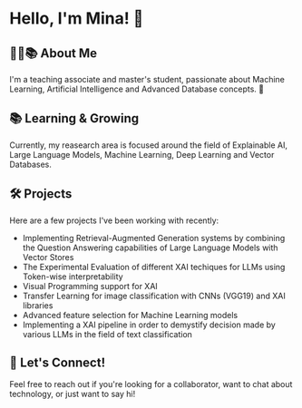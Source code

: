 # Hello, I'm Mina! 👋

## 👨‍💻📚 About Me

I'm a teaching associate and master's student, passionate about Machine Learning, Artificial Intelligence and Advanced Database concepts. 🚀

## 📚 Learning & Growing

Currently, my reasearch area is focused around the field of Explainable AI, Large Language Models, Machine Learning, Deep Learning and Vector Databases. 

## 🛠 Projects

Here are a few projects I've been working with recently:

- Implementing Retrieval-Augmented Generation systems by combining the Question Answering capabilities of Large Language Models with Vector Stores
- The Experimental Evaluation of different XAI techiques for LLMs using Token-wise interpretability
- Visual Programming support for XAI
- Transfer Learning for image classification with CNNs (VGG19) and XAI libraries
- Advanced feature selection for Machine Learning models
- Implementing a XAI pipeline in order to demystify decision made by various LLMs in the field of text classification

## 🤝 Let's Connect!

Feel free to reach out if you're looking for a collaborator, want to chat about technology, or just want to say hi!

